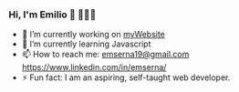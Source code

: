 ### Hi, I'm Emilio 👋 👨🏾‍💻

- 🔭 I’m currently working on [myWebsite](https://github.com/emserna19/myWebsite.git)
- 🌱 I’m currently learning Javascript
- 📫 How to reach me: emserna19@gmail.com https://www.linkedin.com/in/emserna/
- ⚡ Fun fact: I am an aspiring, self-taught web developer.
